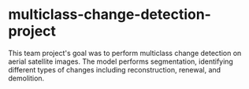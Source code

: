 # multiclass-change-detection-project
This team project's goal was to perform multiclass change detection on aerial satellite images. The model performs segmentation, identifying different types of changes including reconstruction, renewal, and demolition.
